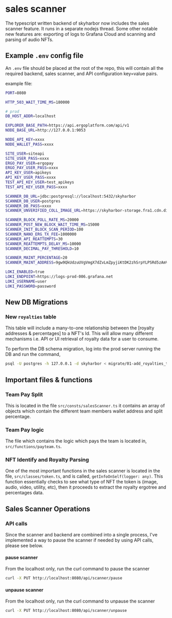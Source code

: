 # sales scanner

The typescript written backend of skyharbor now includes the sales scanner feature. It runs in a separate nodejs thread. Some other notable new features are: exporting of logs to Grafana Cloud and scanning and parsing of audio NFTs.

## Example `.env` config file

An `.env` file should be placed at the root of the repo, this will contain all the required backend, sales scanner, and API configuration key=value pairs.

example file:

```bash
PORT=8080

HTTP_503_WAIT_TIME_MS=180000

# prod
DB_HOST_ADDR=localhost

EXPLORER_BASE_PATH=https://api.ergoplatform.com/api/v1
NODE_BASE_URL=http://127.0.0.1:9053

NODE_API_KEY=xxxx
NODE_WALLET_PASS=xxxx

SITE_USER=siteapi
SITE_USER_PASS=xxxx
ERGO_PAY_USER=ergopay
ERGO_PAY_USER_PASS=xxxx
API_KEY_USER=apikeys
API_KEY_USER_PASS=xxxx
TEST_API_KEY_USER=test_apikeys
TEST_API_KEY_USER_PASS=xxxx

SCANNER_DB_URL=jdbc:postgresql://localhost:5432/skyharbor
SCANNER_DB_USER=postgres
SCANNER_DB_PASS=xxxx
SCANNER_UNVERIFIED_COLL_IMAGE_URL=https://skyharbor-storage.fra1.cdn.digitaloceanspaces.com/collection-images/unverified/unverified-card.png.webp

SCANNER_BLOCK_POLL_RATE_MS=20000
SCANNER_POST_NEW_BLOCK_WAIT_TIME_MS=15000
SCANNER_INIT_BLOCK_SCAN_PERIOD=100
SCANNER_NANO_ERG_TX_FEE=1000000
SCANNER_API_REATTEMPTS=30
SCANNER_REATTEMPTS_DELAY_MS=10000
SCANNER_DECIMAL_PAY_THRESHOLD=10

SCANNER_MAINT_PERCENTAGE=20
SCANNER_MAINT_ADDRESS=9gw9QkUdzuUVgVmgX7dZvLmZpyjiKtDK2zhSrpYLPSRd5zAmVGK

LOKI_ENABLED=true
LOKI_ENDPOINT=https://logs-prod-006.grafana.net
LOKI_USERNAME=user
LOKI_PASSWORD=password

```

## New DB Migrations

### New `royalties` table

This table will include a many-to-one relationship between the [royalty addresses & percentages] to a NFT's Id. This will allow many different mechanisms i.e. API or UI retrieval of royalty data for a user to consume.

To perform the DB schema migration, log into the prod server running the DB and run the command,

```bash
psql -U postgres -h 127.0.0.1 -d skyharbor < migrate/01-add_royalties_table.sql
```

## Important files & functions

### Team Pay Split

This is located in the file `src/consts/salesScanner.ts` it contains an array of objects which contain the different team members wallet address and split percentage.

### Team Pay logic

The file which contains the logic which pays the team is located in, `src/functions/payteam.ts`.

### NFT Identify and Royalty Parsing

One of the most important functions in the sales scanner is located in the file, `src/classes/token.ts`, and is called, `getInfoOnSelf(logger: any)`. This function essentially checks to see what type of NFT the token is (image, audio, video, utility, etc), then it proceeds to extract the royalty ergotree and percentages data.

## Sales Scanner Operations

### API calls

Since the scanner and backend are combined into a single process, I've implemented a way to pause the scanner if needed by using API calls, please see below.

#### pause scanner

From the localhost only, run the curl command to pause the scanner

```bash
curl -X PUT http://localhost:8080/api/scanner/pause
```

#### unpause scanner

From the localhost only, run the curl command to unpause the scanner

```bash
curl -X PUT http://localhost:8080/api/scanner/unpause
```
